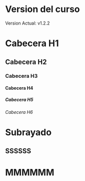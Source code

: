 # Version del curso
Version Actual: v1.2.2

# Cabecera H1
## Cabecera H2
### Cabecera H3
#### Cabecera H4
##### Cabecera H5
###### Cabecera H6

# Subrayado
SSSSSS
------

MMMMMM
======